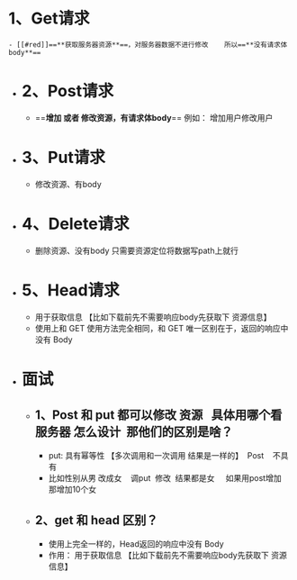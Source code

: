 # 1、Get请求
	- [[#red]]==**获取服务器资源**==，对服务器数据不进⾏修改    所以==**没有请求体body**==
- # 2、Post请求
	- ==**增加 或者 修改资源，有请求体body**==      例如： 增加用户修改用户
- # 3、Put请求
	- 修改资源、有body
- # 4、Delete请求
	- 删除资源、没有body     只需要资源定位将数据写path上就行
- # 5、Head请求
	- 用于获取信息 【比如下载前先不需要响应body先获取下 资源信息】
	- 使用上和 GET 使⽤⽅法完全相同，和 GET 唯⼀区别在于，返回的响应中没有 Body
- # 面试
	- ## 1、Post 和 put 都可以修改 资源   具体用哪个看服务器 怎么设计  那他们的区别是啥？
		- put: 具有幂等性 【多次调用和一次调用 结果是一样的】  Post    不具有
		- 比如性别从男 改成女    调put  修改  结果都是女     如果用post增加    那增加10个女
	- ## 2、get 和 head 区别？
		- 使用上完全一样的，Head返回的响应中没有 Body
		- 作用： 用于获取信息 【比如下载前先不需要响应body先获取下 资源信息】